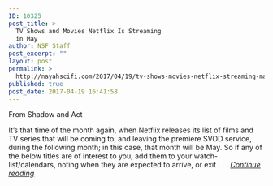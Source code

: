 ```yaml
---
ID: 10325
post_title: >
  TV Shows and Movies Netflix Is Streaming
  in May
author: NSF Staff
post_excerpt: ""
layout: post
permalink: >
  http://nayahscifi.com/2017/04/19/tv-shows-movies-netflix-streaming-may/
published: true
post_date: 2017-04-19 16:41:58
---
```

From Shadow and Act

It’s that time of the month again, when Netflix releases its list of films and TV series that will be coming to, and leaving the premiere SVOD service, during the following month; in this case, that month will be May. So if any of the below titles are of interest to you, add them to your watch-list/calendars, noting when they are expected to arrive, or exit . . . <em><a href="http://shadowandact.com/2017/04/19/heres-the-list-of-films-and-tv-series-coming-to-netflix-streaming-in-may/">Continue reading</a></em>